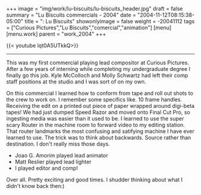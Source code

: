 +++
image = "img/work/lu-biscuits/lu-biscuits_header.jpg"
draft = false
summary = "Lu Biscuits commercials - 2004"
date = "2004-11-12T08:15:38-05:00"
title = ": Lu Biscuits"
showonlyimage = false
weight = -20041112
tags = ["Curious Pictures","Lu Biscuits","comercial","animation"]
[menu]
[menu.work]
parent = "work_2004"
+++

{{< youtube lqt0A5UTkkQ>}}

---


This was my first commercial playing lead compositor at Curious Pictures. After a few years of interning while completing my undergraduate degree I finally go this job. Kyle McColloch and Molly Schwartz had left their comp staff positions at the studio and I was sort of on my own.

On this commercial I learned how to conform from tape and roll out shots to the crew to work on. I remember some specifics like. 10 frame handles. Receiving the edit on a printed out piece of paper wrapped around digi-beta tapes! We had just dumped Speed Razor and moved onto Final Cut Pro, so ingesting media was easier than it used to be. I learned to use the super scary Router in the machine room to forward video to my editing station. That router landmarks the most confusing and satifying machine I have ever learned to use. The trick was to think about backwards. Source rather than destination. I don't really miss those days.

* Joao G. Amorim played lead animator
* Matt Reslier played lead lighter
* I played editor and comp!

Over all. Pretty exciting and good times. I shudder thinking about what I didn't know back then:)
